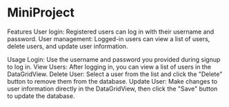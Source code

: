 # MiniProject
Features
User login: Registered users can log in with their username and password.
User management: Logged-in users can view a list of users, delete users, and update user information.

Usage
Login: Use the username and password you provided during signup to log in.
View Users: After logging in, you can view a list of users in the DataGridView.
Delete User: Select a user from the list and click the "Delete" button to remove them from the database.
Update User: Make changes to user information directly in the DataGridView, then click the "Save" button to update the database.
